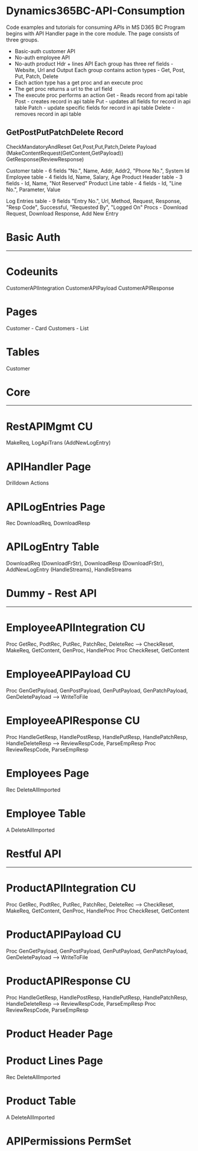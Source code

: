 # Dynamics365BC-API-Consumption
Code examples and tutorials for consuming APIs in MS D365 BC
Program begins with API Handler page in the core module. The page consists of three groups.
- Basic-auth customer API
- No-auth employee API
- No-auth product Hdr + lines API 
Each group has three ref fields - Website, Url and Output
Each group contains action types - Get, Post, Put, Patch, Delete
- Each action type has a get proc and an execute proc
- The get proc returns a url to the url field
- The execute proc performs an action
Get - Reads record from api table
Post - creates record in api table
Put - updates all fields for record in api table
Patch - update specific fields for record in api table
Delete - removes record in api table

GetPostPutPatchDelete Record
----------------------------
CheckMandatoryAndReset
Get,Post,Put,Patch,Delete Payload (MakeContentRequest(GetContent,GetPayload))
GetResponse(ReviewResponse)

Customer table - 6 fields "No.", Name, Addr, Addr2, "Phone No.", System Id
Employee table - 4 fields Id, Name, Salary, Age
Product Header table - 3 fields - Id, Name, "Not Reserved"
Product Line table - 4 fields - Id, "Line No.", Parameter, Value

Log Entries table - 9 fields "Entry No.", Url, Method, Request, Response, "Resp Code", Successful, "Requested By", "Logged On"
Procs - Download Request, Download Response, Add New Entry

# Basic Auth
------------
# Codeunits 
CustomerAPIIntegration
CustomerAPIPayload
CustomerAPIResponse
# Pages
Customer - Card
Customers - List
# Tables
Customer

# Core
------
# RestAPIMgmt CU
MakeReq, LogApiTrans (AddNewLogEntry)
# APIHandler Page 
Drilldown Actions 
# APILogEntries Page
Rec DownloadReq, DownloadResp
# APILogEntry Table
DownloadReq (DownloadFrStr), DownloadResp (DownloadFrStr), AddNewLogEntry (HandleStreams), HandleStreams

# Dummy - Rest API
------------------
# EmployeeAPIIntegration CU 
Proc GetRec, PodtRec, PutRec, PatchRec, DeleteRec --> CheckReset, MakeReq, GetContent, GenProc, HandleProc
Proc CheckReset, GetContent
# EmployeeAPIPayload CU
Proc GenGetPayload, GenPostPayload, GenPutPayload, GenPatchPayload, GenDeletePayload --> WriteToFile
# EmployeeAPIResponse CU
Proc HandleGetResp, HandlePostResp, HandlePutResp, HandlePatchResp, HandleDeleteResp --> ReviewRespCode, ParseEmpResp
Proc ReviewRespCode, ParseEmpResp
# Employees Page 
Rec DeleteAllImported
# Employee Table
A DeleteAllImported

# Restful API
-------------
# ProductAPIIntegration CU
Proc GetRec, PodtRec, PutRec, PatchRec, DeleteRec --> CheckReset, MakeReq, GetContent, GenProc, HandleProc
Proc CheckReset, GetContent
# ProductAPIPayload CU
Proc GenGetPayload, GenPostPayload, GenPutPayload, GenPatchPayload, GenDeletePayload --> WriteToFile
# ProductAPIResponse CU
Proc HandleGetResp, HandlePostResp, HandlePutResp, HandlePatchResp, HandleDeleteResp --> ReviewRespCode, ParseEmpResp
Proc ReviewRespCode, ParseEmpResp
# Product Header Page
# Product Lines Page
Rec DeleteAllImported
# Product Table
A DeleteAllImported

# APIPermissions PermSet